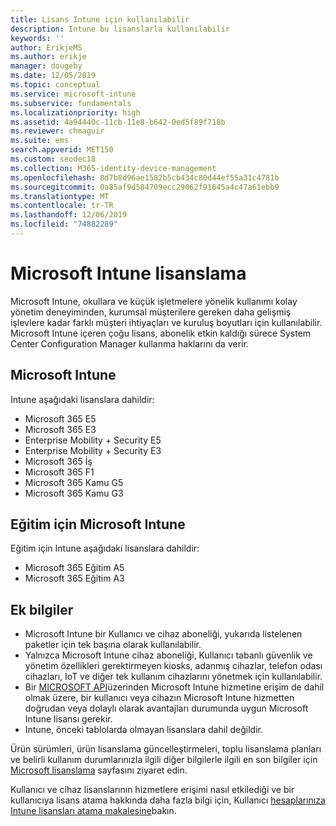 ```yaml
---
title: Lisans Intune için kullanılabilir
description: Intune bu lisanslarla kullanılabilir
keywords: ''
author: ErikjeMS
ms.author: erikje
manager: dougeby
ms.date: 12/05/2019
ms.topic: conceptual
ms.service: microsoft-intune
ms.subservice: fundamentals
ms.localizationpriority: high
ms.assetid: 4a94440c-11cb-11e8-b642-0ed5f89f718b
ms.reviewer: chmaguir
ms.suite: ems
search.appverid: MET150
ms.custom: seodec18
ms.collection: M365-identity-device-management
ms.openlocfilehash: 8d7b8d96ae1582b5cb434c80d44ef55a31c4781b
ms.sourcegitcommit: 0a85af9d584709ecc29062f91645a4c47a61ebb9
ms.translationtype: MT
ms.contentlocale: tr-TR
ms.lasthandoff: 12/06/2019
ms.locfileid: "74882289"
---
```

# <a name="microsoft-intune-licensing"></a>Microsoft Intune lisanslama
Microsoft Intune, okullara ve küçük işletmelere yönelik kullanımı kolay yönetim deneyiminden, kurumsal müşterilere gereken daha gelişmiş işlevlere kadar farklı müşteri ihtiyaçları ve kuruluş boyutları için kullanılabilir. Microsoft Intune içeren çoğu lisans, abonelik etkin kaldığı sürece System Center Configuration Manager kullanma haklarını da verir. 

## <a name="microsoft-intune"></a>Microsoft Intune
Intune aşağıdaki lisanslara dahildir:

- Microsoft 365 E5
- Microsoft 365 E3
- Enterprise Mobility + Security E5
- Enterprise Mobility + Security E3
- Microsoft 365 İş
- Microsoft 365 F1
- Microsoft 365 Kamu G5
- Microsoft 365 Kamu G3

## <a name="microsoft-intune-for-education"></a>Eğitim için Microsoft Intune
Eğitim için Intune aşağıdaki lisanslara dahildir:

- Microsoft 365 Eğitim A5
- Microsoft 365 Eğitim A3

## <a name="additional-information"></a>Ek bilgiler
- Microsoft Intune bir Kullanıcı ve cihaz aboneliği, yukarıda listelenen paketler için tek başına olarak kullanılabilir.
- Yalnızca Microsoft Intune cihaz aboneliği, Kullanıcı tabanlı güvenlik ve yönetim özellikleri gerektirmeyen kiosks, adanmış cihazlar, telefon odası cihazları, IoT ve diğer tek kullanım cihazlarını yönetmek için kullanılabilir.
- Bir [MICROSOFT API](https://docs.microsoft.com/legal/microsoft-apis/terms-of-use)üzerinden Microsoft Intune hizmetine erişim de dahil olmak üzere, bir kullanıcı veya cihazın Microsoft Intune hizmetten doğrudan veya dolaylı olarak avantajları durumunda uygun Microsoft Intune lisansı gerekir.
- Intune, önceki tablolarda olmayan lisanslara dahil değildir.

Ürün sürümleri, ürün lisanslama güncelleştirmeleri, toplu lisanslama planları ve belirli kullanım durumlarınızla ilgili diğer bilgilerle ilgili en son bilgiler için [Microsoft lisanslama](https://www.microsoft.com/licensing/default) sayfasını ziyaret edin.  

Kullanıcı ve cihaz lisanslarının hizmetlere erişimi nasıl etkilediği ve bir kullanıcıya lisans atama hakkında daha fazla bilgi için, Kullanıcı [hesaplarınıza Intune lisansları atama makalesine](licenses-assign.md)bakın.
